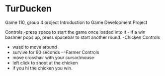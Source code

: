 # TurDucken
Game 110, group 4 project
Introduction to Game Development Project

Controls
-press space to start the game once loaded into it
    - if a win basnner pops up, press spacebar to start another round.
-Chicken Controls
  - wasd to move around
  - survive for 60 seconds
-=Farmer Controls
  - move crosshair with your cursor/mouse
  - left click to shoot at the chicken
  - if you hi the chicken you win.
